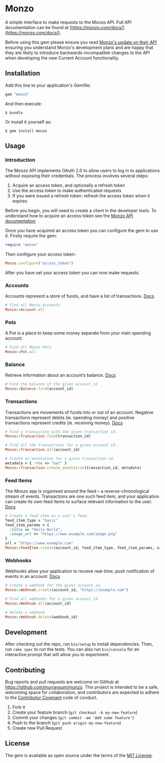 # Monzo

A simple interface to make requests to the Monzo API. Full API documentation can be found at [https://monzo.com/docs/](https://monzo.com/docs/).

Before using this gem please ensure you read [Monzo's update on their API](https://monzo.com/blog/2017/05/11/api-update/) ensuring you understand Monzo's development plans and are happy that they are likely to introduce backwards-incompatible changes to the API when developing the new Current Account functionality.

## Installation

Add this line to your application's Gemfile:

```ruby
gem "monzo"
```

And then execute:

    $ bundle

Or install it yourself as:

    $ gem install monzo

## Usage

### Introduction

The Monzo API implements OAuth 2.0 to allow users to log in to applications without exposing their credentials. The process involves several steps:

1. Acquire an access token, and optionally a refresh token
2. Use the access token to make authenticated requests
3. If you were issued a refresh token: refresh the access token when it expires

Before you begin, you will need to create a client in the developer tools. To understand how to acquire an access token see the [Monzo API documentation](https://monzo.com/docs/#authentication)

Once you have acquired an access token you can configure the gem to use it. Firstly require the gem:

```ruby
require "monzo"
```

Then configure your access token:

```ruby
Monzo.configure("access_token")
```

After you have set your access token you can now make requests.

### Accounts

Accounts represent a store of funds, and have a list of transactions. [Docs](https://monzo.com/docs/#accounts)

```ruby
# Find all Monzo Accounts
Monzo::Account.all
```

### Pots

A Pot is a place to keep some money separate from your main spending account.

```ruby
# Find all Monzo Pots
Monzo::Pot.all
```

### Balance

Retrieve information about an account’s balance. [Docs](https://monzo.com/docs/#balance)

```ruby
# Find the balance of the given account id
Monzo::Balance.find(account_id)
```

### Transactions

Transactions are movements of funds into or out of an account. Negative transactions represent debits (ie. spending money) and positive transactions represent credits (ie. receiving money). [Docs](https://monzo.com/docs/#transactions)

```ruby
# Find a transaction with the given transaction id.
Monzo::Transaction.find(transaction_id)

# Find all the transactions for a given account id.
Monzo::Transaction.all(account_id)

# Create an annotation for a given transaction id.
metadata = { :foo => "bar" }
Monzo::Transaction.create_annotation(transaction_id, metadata)
```

### Feed Items

The Monzo app is organised around the feed – a reverse-chronological stream of events. Transactions are one such feed item, and your application can create its own feed items to surface relevant information to the user. [Docs](https://monzo.com/docs/#feed-items)

```ruby
# Create a feed item on a user's feed.
feed_item_type = "basic"
feed_item_params = {
  :title => "Hello World",
  :image_url => "https://www.example.com/image.png"
}
url = "https://www.example.com"
Monzo::FeedItem.create(account_id, feed_item_type, feed_item_params, url)
```

### Webhooks

Webhooks allow your application to receive real-time, push notification of events in an account. [Docs](https://monzo.com/docs/#webhooks)

```ruby
# Create a webhook for the given account id.
Monzo::Webhook.create(account_id, "https://example.com")

# Find all webhooks for a given account id.
Monzo::Webhook.all(account_id)

# Delete a webhook.
Monzo::Webhook.delete(webhook_id)
```

## Development

After checking out the repo, run `bin/setup` to install dependencies. Then, run `rake spec` to run the tests. You can also run `bin/console` for an interactive prompt that will allow you to experiment.

## Contributing

Bug reports and pull requests are welcome on GitHub at https://github.com/murraysum/monzo. This project is intended to be a safe, welcoming space for collaboration, and contributors are expected to adhere to the [Contributor Covenant](http://contributor-covenant.org) code of conduct.

1. Fork it
2. Create your feature branch (`git checkout -b my-new-feature`)
3. Commit your changes (`git commit -am 'Add some feature'`)
4. Push to the branch (`git push origin my-new-feature`)
5. Create new Pull Request

## License

The gem is available as open source under the terms of the [MIT License](http://opensource.org/licenses/MIT).
